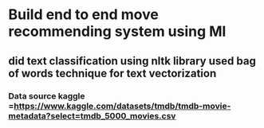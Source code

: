 # Build end to end move recommending system using Ml
## did text classification using nltk library used bag of words technique for text vectorization 
### Data source kaggle =https://www.kaggle.com/datasets/tmdb/tmdb-movie-metadata?select=tmdb_5000_movies.csv

